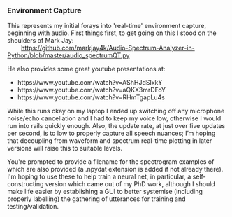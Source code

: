 ### Environment Capture
This represents my initial forays into 'real-time' environment capture, beginning with audio. First things first, to get going on this I stood on the shoulders of Mark Jay:<br>
&nbsp;&nbsp;&nbsp;&nbsp;&nbsp;&nbsp;&nbsp;&nbsp;https://github.com/markjay4k/Audio-Spectrum-Analyzer-in-Python/blob/master/audio_spectrumQT.py<p>
He also provides some great youtube presentations at:
<ul><li>https://www.youtube.com/watch?v=AShHJdSIxkY</li>
    <li>https://www.youtube.com/watch?v=aQKX3mrDFoY</li>
    <li>https://www.youtube.com/watch?v=RHmTgapLu4s</li></ul><p>
While this runs okay on my laptop I ended up switching off any microphone noise/echo cancellation and I had to keep my voice low, otherwise I would run into rails quickly enough.  Also, the update rate, at just over five updates per second, is to low to properly capture all speech nuances; I’m hoping that decoupling from waveform and spectrum real-time plotting in later versions will raise this to suitable levels.<p>
You're prompted to provide a filename for the spectrogram examples of which are also provided (a .npydat extension is added if not already there).  I'm hoping to use these to help train a neural net, in particular, a self-constructing version which came out of my PhD work, although I should make life easier by establishing a GUI to better systemise (including properly labelling) the gathering of utterances for training and testing/validation.

